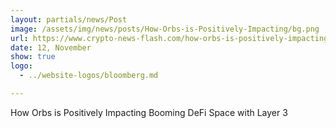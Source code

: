 ```yaml
---
layout: partials/news/Post
image: /assets/img/news/posts/How-Orbs-is-Positively-Impacting/bg.png
url: https://www.crypto-news-flash.com/how-orbs-is-positively-impacting-booming-defi-space-with-layer-3/
date: 12, November
show: true
logo: 
  - ../website-logos/bloomberg.md

---
```



How Orbs is Positively Impacting Booming DeFi Space with Layer 3
